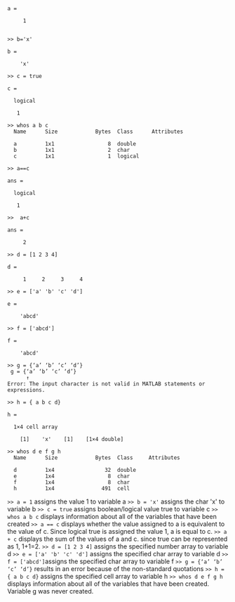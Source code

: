 ```>> a =1

a =

     1


>> b='x'

b =

    'x'

>> c = true

c =

  logical

   1

>> whos a b c
  Name      Size            Bytes  Class      Attributes

  a         1x1                 8  double               
  b         1x1                 2  char                 
  c         1x1                 1  logical              

>> a==c

ans =

  logical

   1

>>  a+c

ans =

     2

>> d = [1 2 3 4]

d =

     1     2     3     4

>> e = ['a' 'b' 'c' 'd']

e =

    'abcd'

>> f = ['abcd']

f =

    'abcd'

>> g = {‘a’ ‘b’ ‘c’ ‘d’}
 g = {‘a’ ‘b’ ‘c’ ‘d’}
      ↑
Error: The input character is not valid in MATLAB statements or expressions.

>> h = { a b c d}

h =

  1×4 cell array

    [1]    'x'    [1]    [1×4 double]

>> whos d e f g h
  Name      Size            Bytes  Class     Attributes

  d         1x4                32  double              
  e         1x4                 8  char                
  f         1x4                 8  char                
  h         1x4               491  cell                
```

```>> a = 1```  assigns the value 1 to variable a
```>> b = 'x'``` assigns the char 'x' to variable b
```>> c = true``` assigns boolean/logical value true to variable c
```>> whos a b c``` displays information about all of the variables that have been created
```>> a == c``` displays whether the value assigned to a is equivalent to the value of c. Since logical true is assigned the value 1, a is equal to c.
```>> a + c``` displays the sum of the values of a and c. since true can be represented as 1, 1+1=2.
```>> d = [1 2 3 4]``` assigns the specified number array to variable d
```>> e = ['a' 'b' 'c' 'd']``` assigns the specified char array to variable d
```>> f = ['abcd']```assigns the specified char array to variable f
```>> g = {‘a’ ‘b’ ‘c’ ‘d’}``` results in an error because of the non-standard quotations
```>> h = { a b c d}``` assigns the specified cell array to variable h
```>> whos d e f g h``` displays information about all of the variables that have been created. Variable g was never created.
